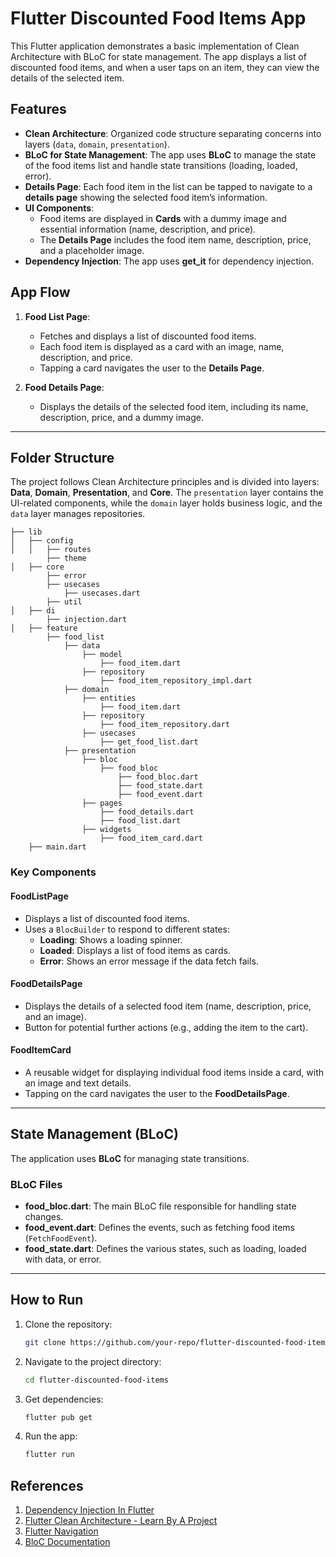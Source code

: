 # Flutter Discounted Food Items App

This Flutter application demonstrates a basic implementation of Clean Architecture with BLoC for state management. The app displays a list of discounted food items, and when a user taps on an item, they can view the details of the selected item.

## Features

- **Clean Architecture**: Organized code structure separating concerns into layers (`data`, `domain`, `presentation`).
- **BLoC for State Management**: The app uses **BLoC** to manage the state of the food items list and handle state transitions (loading, loaded, error).
- **Details Page**: Each food item in the list can be tapped to navigate to a **details page** showing the selected food item’s information.
- **UI Components**:
  - Food items are displayed in **Cards** with a dummy image and essential information (name, description, and price).
  - The **Details Page** includes the food item name, description, price, and a placeholder image.
- **Dependency Injection**: The app uses **get_it** for dependency injection.
  
## App Flow

1. **Food List Page**:
   - Fetches and displays a list of discounted food items.
   - Each food item is displayed as a card with an image, name, description, and price.
   - Tapping a card navigates the user to the **Details Page**.

2. **Food Details Page**:
   - Displays the details of the selected food item, including its name, description, price, and a dummy image.

---

## Folder Structure

The project follows Clean Architecture principles and is divided into layers: **Data**, **Domain**, **Presentation**, and **Core**. The `presentation` layer contains the UI-related components, while the `domain` layer holds business logic, and the `data` layer manages repositories.

```
├── lib
│   ├── config
│   │   ├── routes
        ├── theme
│   ├── core
        ├── error
        ├── usecases
            ├── usecases.dart
        ├── util
│   ├── di
        ├── injection.dart
│   ├── feature
        ├── food_list
            ├── data
                ├── model
                    ├── food_item.dart
                ├── repository
                    ├── food_item_repository_impl.dart
            ├── domain
                ├── entities
                    ├── food_item.dart
                ├── repository
                    ├── food_item_repository.dart
                ├── usecases
                    ├── get_food_list.dart
            ├── presentation
                ├── bloc
                    ├── food_bloc
                        ├── food_bloc.dart
                        ├── food_state.dart
                        ├── food_event.dart
                ├── pages
                    ├── food_details.dart
                    ├── food_list.dart
                ├── widgets
                    ├── food_item_card.dart
    ├── main.dart

```

### Key Components

#### **FoodListPage**

- Displays a list of discounted food items.
- Uses a `BlocBuilder` to respond to different states:
  - **Loading**: Shows a loading spinner.
  - **Loaded**: Displays a list of food items as cards.
  - **Error**: Shows an error message if the data fetch fails.

#### **FoodDetailsPage**

- Displays the details of a selected food item (name, description, price, and an image).
- Button for potential further actions (e.g., adding the item to the cart).

#### **FoodItemCard**

- A reusable widget for displaying individual food items inside a card, with an image and text details.
- Tapping on the card navigates the user to the **FoodDetailsPage**.

---

## State Management (BLoC)

The application uses **BLoC** for managing state transitions.

### BLoC Files

- **food_bloc.dart**: The main BLoC file responsible for handling state changes.
- **food_event.dart**: Defines the events, such as fetching food items (`FetchFoodEvent`).
- **food_state.dart**: Defines the various states, such as loading, loaded with data, or error.

---

## How to Run

1. Clone the repository:

   ```bash
   git clone https://github.com/your-repo/flutter-discounted-food-items.git
    ```

2. Navigate to the project directory:

   ```bash
   cd flutter-discounted-food-items
    ```

3. Get dependencies:

      ```bash
    flutter pub get
    ```

4. Run the app:

    ```bash
    flutter run
    ```

## References

1. [Dependency Injection In Flutter](https://techdynasty.medium.com/dependency-injection-in-flutter-0f308870d1a5)
2. [Flutter Clean Architecture - Learn By A Project](https://www.youtube.com/watch?v=7V_P6dovixg&list=PLjyxas0TsCpnjpzCv3rnsX3LjS9G2K05f)
3. [Flutter Navigation](https://docs.flutter.dev/cookbook/navigation/hero-animations)
4. [BloC Documentation](https://bloclibrary.dev/#/)
